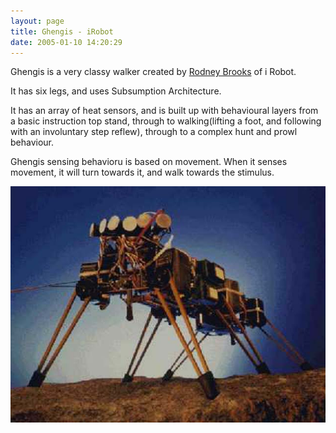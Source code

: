 ```yaml
---
layout: page
title: Ghengis - iRobot
date: 2005-01-10 14:20:29
---
```

Ghengis is a very classy walker created by <a class="wiki" href="/wiki/rodney_brooks.html" title="Rodney Brooks">Rodney Brooks</a> of i Robot.

It has six legs, and uses Subsumption Architecture.

It has an array of heat sensors, and is built up with behavioural layers from a basic instruction top stand, through to walking(lifting a foot, and following with an involuntary step reflew), through to a complex hunt and prowl behaviour.

Ghengis sensing behavioru is based on movement. When it senses movement, it will turn towards it, and walk towards the stimulus.

<img class="img-responsive" src="/galleries/gallery-1-common-images/35-ghengis.jpg"/>
